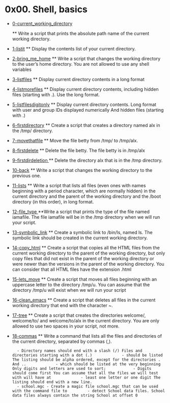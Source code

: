 # 0x00. Shell, basics

* [0-current_working_directory](./0-current_working_directory)

	** Write a script that prints the absolute path name of the current working directory.

* [1-listit](./1-listit)
	** Display the contents list of your current directory.

* [2-bring_me_home](./2-bring_me_home)
	** Write a script that changes the working directory to the user’s home directory. You are not 			allowed to use any shell variables

* [3-listfiles](./3-listfiles)
	** Display current directory contents in a long format

* [4-listmorefiles](./4-listmorefiles)
	** Display current directory contents, including hidden files (starting with .). Use the long 			format.

* [5-listfilesdigitonly](./5-listfilesdigitonly)
	** Display current directory contents. Long format with user and group IDs displayed 				numerically And hidden files (starting with .)

* [6-firstdirectory](./6-firstdirectory)
	** Create a script that creates a directory named alx in the /tmp/ directory.

* [7-movethatfile](./7-movethatfile)
	** Move the file betty from /tmp/ to /tmp/alx.

* [8-firstdelete](./8-firstdelete)
	** Delete the file betty. The file betty is in /tmp/alx

* [9-firstdirdeletion ](./9-firstdirdeletion)
	** Delete the directory alx that is in the /tmp directory.

* [10-back](./10-back) 
	** Write a script that changes the working directory to the previous one.

* [11-lists](./11-lists) 
	** Write a script that lists all files (even ones with names beginning with a period character, 			which are normally hidden) in the current directory and the parent of the working 			directory and the /boot directory (in this order), in long format.

* [12-file_type ](./12-file_type)
		**Write a script that prints the type of the file named iamafile. The file iamafile will be 				in the /tmp directory when we will run your script.

* [13-symbolic_link](./13-symbolic_link)
	** Create a symbolic link to /bin/ls, named ls. The symbolic link should be created in the current working directory.

* [14-copy_html](./14-copy_html)
	** Create a script that copies all the HTML files from the current working directory to the 			parent of the working directory, but only copy files that did not exist in the parent of the 			working directory or were newer than the versions in the parent of the working directory. 		You can consider that all HTML files have the extension .html

* [15-lets_move](./15-lets_move)
	** Create a script that moves all files beginning with an uppercase letter to the directory /tmp/u. 		You can assume that the directory /tmp/u will exist when we will run your script

* [16-clean_emacs](./16-clean_emacs)
	** Create a script that deletes all files in the current working directory that end with the 				character ~.

* [17-tree](./17-tree)
	** Create a script that creates the directories welcome/, welcome/to/ and welcome/to/alx in the 			current directory. You are only allowed to use two spaces in your script, not more.

* [18-commas](./18-commas)
	** Write a command that lists all the files and directories of the current directory, separated by 			commas (,).

		- Directory names should end with a slash (/) Files and directories starting with a dot (.) 			- should be listed The listing should be alpha ordered, except for the directories . And .. 			- which should be listed at the very beginning Only digits and letters are used to sort; 			- Digits should come first You can assume that all the files we will test with will have at 			- least one letter or one digit The listing should end with a new line.
		- school.mgc - Create a magic file school.mgc that can be used with the command file to 		- detect School data files. School data files always contain the string School at offset 0
